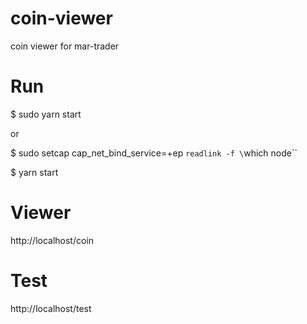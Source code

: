 # coin-viewer
coin viewer for mar-trader

# Run
$ sudo yarn start

or

$ sudo setcap cap_net_bind_service=+ep `readlink -f \`which node\``

$ yarn start

# Viewer
http://localhost/coin

# Test
http://localhost/test
